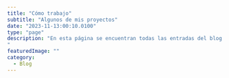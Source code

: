 ```yaml
---
title: "Cómo trabajo"
subtitle: "Algunos de mis proyectos"
date: "2023-11-13:00:10.0100"
type: "page"
description: "En esta página se encuentran todas las entradas del blog. Me gusta escribir de todo un poco, así que siéntete libre de leer lo que quieras o incluso de proponer una edición
"
featuredImage: ""
category:
  - Blog
---
```


